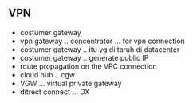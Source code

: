 ## VPN
- costumer gateway
- vpn gateway .. concentrator ... for vpn connection
- costumer gateway .. itu yg di taruh di datacenter
- costumer gateway .. generate public IP
- route propagation on the VPC connection
- cloud hub .. cgw
- VGW ... virtual private gateway
- ditrect connect ... DX